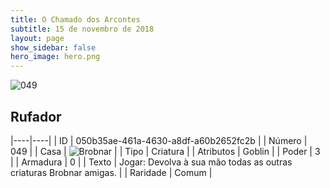 ```yaml
---
title: O Chamado dos Arcontes
subtitle: 15 de novembro de 2018
layout: page
show_sidebar: false
hero_image: hero.png
---
```


![049](https://cdn.keyforgegame.com/media/card_front/pt/341_049_3J962PMQJRJ6_pt.png)

## Rufador

|----|----|
| ID | 050b35ae-461a-4630-a8df-a60b2652fc2b |
| Número | 049 |
| Casa | ![Brobnar](https://archonarcana.com/images/thumb/e/e0/Brobnar.png/22px-Brobnar.png "Brobnar") |
| Tipo | Criatura |
| Atributos | Goblin |
| Poder | 3 |
| Armadura | 0 |
| Texto | Jogar: Devolva à sua mão todas as outras criaturas Brobnar amigas. |
| Raridade | Comum |
